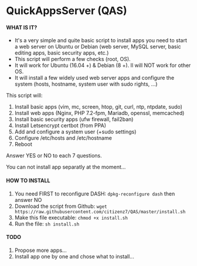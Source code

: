 # QuickAppsServer (QAS)
#### WHAT IS IT?
- It's a very simple and quite basic script to install apps you need to start a web server on Ubuntu or Debian (web server, MySQL server, basic editing apps, basic security apps, etc.)
- This script will perform a few checks (root, OS).
- It will work for Ubuntu (16.04 +) & Debian (8 +). Il will NOT work for other OS.
- It will install a few widely used web server apps and configure the system (hosts, hostname, system user with sudo rights, ...)

This script will:
1. Install basic apps (vim, mc, screen, htop, git, curl, ntp, ntpdate, sudo)
2. Install web apps (Nginx, PHP 7.2-fpm, Mariadb, openssl, memcached)
3. Install basic security apps (ufw firewall, fail2ban)
4. Install Letsencrypt certbot (from PPA)
5. Add and configure a system user (+sudo settings)
6. Configure /etc/hosts and /etc/hostname
7. Reboot

Answer YES or NO to each 7 questions.

You can not install app separatly at the moment...

#### HOW TO INSTALL
1. You need FIRST to reconfigure DASH: 
``dpkg-reconfigure dash``
then answer NO
2. Download the script from Github:
``wget https://raw.githubusercontent.com/citizenz7/QAS/master/install.sh``
3. Make this file executable:
``chmod +x install.sh``
4. Run the file:
``sh install.sh``

#### TODO
1. Propose more apps...
2. Install app one by one and chose what to install...
